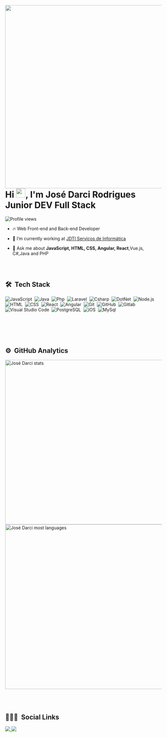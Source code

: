 <img align="right" height="590em" src="https://raw.githubusercontent.com/gist/josedarci/e41cfc3f74035df1ab14c4fa41a1d539/raw/ae8643ad4304dd0b1779068d1a9a8ad35508c46e/Githubcard.svg"/>

<h1 align="left">Hi <img src="https://raw.githubusercontent.com/kaueMarques/kaueMarques/master/hi.gif" width="30px">, I'm José Darci Rodrigues Junior DEV Full Stack</h1>
<p align="left"> <img src="https://komarev.com/ghpvc/?username=josedarci&color=yellow" alt="Profile views" ></p>

- 🔥 Web Front-end and Back-end Developer

- 🔭 I’m currently working at [JDTI Serviços de Informática](https://www.josedarci.com.br)

- 💬 Ask me about **JavaScript, HTML, CSS, Angular, React**,Vue.js, C#,Java and PHP

<br><br>

## 🛠 &nbsp;Tech Stack

![JavaScript](https://img.shields.io/badge/-JavaScript-05122A?style=flat&logo=javascript)&nbsp;
![Java](https://img.shields.io/badge/-JAVA-05122A?style=flat&logo=java)&nbsp;
![Php](https://img.shields.io/badge/-php-05122A?style=flat&logo=php)&nbsp;
![Laravel](https://img.shields.io/badge/-laravel-05122A?style=flat&logo=laravel)&nbsp;
![Csharp](https://img.shields.io/badge/-csharp-05122A?style=flat&logo=csharp)&nbsp;
![DotNet](https://img.shields.io/badge/-dotnet-05122A?style=flat&logo=dotnet)&nbsp;
![Node.js](https://img.shields.io/badge/-Node.js-05122A?style=flat&logo=node.js)&nbsp;
![HTML](https://img.shields.io/badge/-HTML-05122A?style=flat&logo=HTML5)&nbsp;
![CSS](https://img.shields.io/badge/-CSS-05122A?style=flat&logo=CSS3&logoColor=1572B6)&nbsp;
![React](https://img.shields.io/badge/-React-05122A?style=flat&logo=react)&nbsp;
![Angular](https://img.shields.io/badge/-Angular-05122A?style=flat&logo=angular)&nbsp;
![Git](https://img.shields.io/badge/-Git-05122A?style=flat&logo=git)&nbsp;
![GitHub](https://img.shields.io/badge/-GitHub-05122A?style=flat&logo=github)&nbsp;
![Gitlab](https://img.shields.io/badge/GitLab-330F63?style=flat&logo=gitlab)&nbsp;
![Visual Studio Code](https://img.shields.io/badge/-Visual%20Studio%20Code-05122A?style=flat&logo=visual-studio-code&logoColor=007ACC)&nbsp;
![PostgreSQL](https://img.shields.io/badge/-PostgreSQL-05122A?style=flat&logo=postgresql)&nbsp;
![iOS](https://img.shields.io/badge/-IOS-05122A?style=flat&logo=IOS)&nbsp;
![MySql](https://img.shields.io/badge/-mysql-05122A?style=flat&logo=mysql)&nbsp;

<br><br>
<br><br>

## ⚙️ &nbsp;GitHub Analytics

<p align="left">
<img width="530em" src="https://github-readme-stats.vercel.app/api?username=josedarci&show_icons=true&theme=vision-friendly-dark" alt="José Darci stats"/>
<img width="530em" src="https://github-readme-stats.vercel.app/api/top-langs/?username=josedarci&layout=compact&theme=vision-friendly-dark" alt="José Darci most languages"/>
</p>

<br><br>

## 👨🏽‍🦲 &nbsp;Social Links

<div>
<a href="juniorinternet@gmail.com">
    <img src="https://img.shields.io/badge/-Gmail-%23333?style=for-the-badge&logo=gmail&logoColor=white" target="_blank">
</a>
<a href="https://www.linkedin.com/in/josedarci/" target="_blank">
    <img src="https://img.shields.io/badge/-LinkedIn-%230077B5?style=for-the-badge&logo=linkedin&logoColor=white" target="_blank">
</a>
</div>
